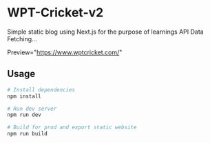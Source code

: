 # WPT-Cricket-v2

Simple static blog using Next.js for the purpose of learnings API Data Fetching...

Preview="https://www.wptcricket.com/"


## Usage

```bash
# Install dependencies
npm install

# Run dev server
npm run dev

# Build for prod and export static website
npm run build
```
